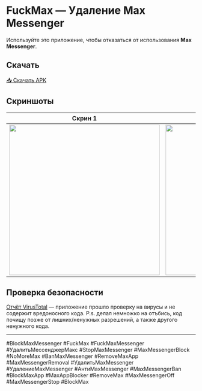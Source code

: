 # FuckMax — Удаление Max Messenger

Используйте это приложение, чтобы отказаться от использования **Max Messenger**.

## Скачать

[📥 Скачать APK]([https://github.com/0xcds4r/FuckMax/releases/download/release/app-release.apk](https://0xcds4r.github.io/FuckMax/))

## Скриншоты

| Скрин 1 | Скрин 2 |
|---|---|
| <img src="https://github.com/user-attachments/assets/ae45f6c6-2d57-4a13-9032-5fdea7f5d052" width="400" /> | <img src="https://github.com/user-attachments/assets/ee63c631-0293-45b5-84fc-683fac53ccf9" width="400" /> |


## Проверка безопасности

[Отчёт VirusTotal](https://www.virustotal.com/gui/file/df7e77910f3dd44663499842176fa93ac07c09d025507cae4aacc4870916163d?nocache=1) — приложение прошло проверку на вирусы и не содержит вредоносного кода.
P.s. делал немножко на отъбись, код почищу позже от лишних/ненужных разрешений, а также другого ненужного кода.

---

#BlockMaxMessenger #FuckMax #FuckMaxMessenger #УдалитьМессенджерМакс #StopMaxMessenger #MaxMessengerBlock #NoMoreMax #BanMaxMessenger #RemoveMaxApp #MaxMessengerRemoval #УдалитьMaxMessenger #УдалениеMaxMessenger #АнтиMaxMessenger #MaxMessengerBan #BlockMaxApp #MaxAppBlocker #RemoveMax #MaxMessengerOff #MaxMessengerStop #BlockMax
